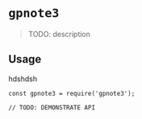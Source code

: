 # `gpnote3`

> TODO: description

## Usage
hdshdsh
```
const gpnote3 = require('gpnote3');

// TODO: DEMONSTRATE API
```
